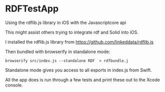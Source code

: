# RDFTestApp
Using the rdflib.js library in iOS with the Javascriptcore api

This might assist others trying to integrate rdf and Solid into iOS.

I installed the rdflib.js library from https://github.com/linkeddata/rdflib.js

Then bundled with browserify in standalone mode:

```
browserify src/index.js --standalone RDF  > rdfbundle.j
```

Standalone mode gives you access to all exports in index.js from Swift.

All the app does is run through a few tests and print these out to the Xcode console.
